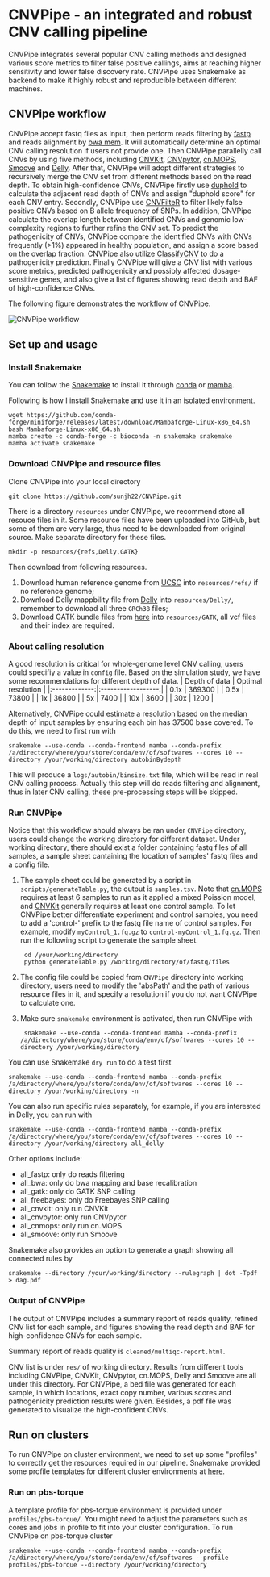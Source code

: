# CNVPipe - an integrated and robust CNV calling pipeline

CNVPipe integrates several popular CNV calling methods and designed various score metrics to filter false positive callings, aims at reaching higher sensitivity and lower false discovery rate. CNVPipe uses Snakemake as backend to make it highly robust and reproducible between different machines.

## CNVPipe workflow

CNVPipe accept fastq files as input, then perform reads filtering by [fastp](https://github.com/OpenGene/fastp) and reads alignment by [bwa mem](http://bio-bwa.sourceforge.net/bwa.shtml). It will automatically determine an optimal CNV calling resolution if users not provide one. Then CNVPipe parallelly call CNVs by using five methods, including [CNVKit](https://github.com/etal/cnvkit), [CNVpytor](https://github.com/abyzovlab/CNVpytor), [cn.MOPS](http://bioconductor.org/packages/devel/bioc/html/cn.mops.html), [Smoove](https://github.com/brentp/smoove) and [Delly](https://github.com/dellytools/delly). After that, CNVPipe will adopt different strategies to recursively merge the CNV set from different methods based on the read depth. To obtain high-confidence CNVs, CNVPipe firstly use [duphold](https://github.com/brentp/duphold) to calculate the adjacent read depth of CNVs and assign "duphold score" for each CNV entry. Secondly, CNVPipe use [CNVFilteR](http://bioconductor.org/packages/release/bioc/html/CNVfilteR.html) to filter likely false positive CNVs based on B allele frequency of SNPs. In addition, CNVPipe calculate the overlap length between identified CNVs and genomic low-complexity regions to further refine the CNV set. To predict the pathogenicity of CNVs, CNVPipe compare the identified CNVs with CNVs frequently (>1%) appeared in healthy population, and assign a score based on the overlap fraction. CNVPipe also utilize [ClassifyCNV](https://github.com/Genotek/ClassifyCNV) to do a pathogenicity prediction. Finally CNVPipe will give a CNV list with various score metrics, predicted pathogenicity and possibly affected dosage-sensitive genes, and also give a list of figures showing read depth and BAF of high-confidence CNVs.

The following figure demonstrates the workflow of CNVPipe.

![CNVPipe workflow](/doc/logo/CNVPipe-workflow.png)

## Set up and usage

### Install Snakemake

You can follow the [Snakemake](https://snakemake.readthedocs.io/en/stable/getting_started/installation.html) to install it through [conda](https://conda.pydata.org/) or [mamba](https://github.com/mamba-org/mamba).

Following is how I install Snakemake and use it in an isolated environment.

    wget https://github.com/conda-forge/miniforge/releases/latest/download/Mambaforge-Linux-x86_64.sh
	bash Mambaforge-Linux-x86_64.sh
	mamba create -c conda-forge -c bioconda -n snakemake snakemake
	mamba activate snakemake

### Download CNVPipe and resource files

Clone CNVPipe into your local directory

    git clone https://github.com/sunjh22/CNVPipe.git

There is a directory `resources` under CNVPipe, we recommend store all resouce files in it. Some resource files have been uploaded into GitHub, but some of them are very large, thus need to be downloaded from original source. Make separate directory for these files.

    mkdir -p resources/{refs,Delly,GATK}

Then download from following resources.
1. Download human reference genome from [UCSC](http://hgdownload.soe.ucsc.edu/goldenPath/hg38/bigZips/analysisSet/) into `resources/refs/` if no reference genome;
2. Download Delly mappbility file from [Delly](https://gear.embl.de/data/delly/) into `resources/Delly/`, remember to download all three `GRCh38` files;
3. Download GATK bundle files from [here](https://console.cloud.google.com/storage/browser/genomics-public-data/resources/broad/hg38/v0/) into `resources/GATK`, all vcf files and their index are required.

### About calling resolution

A good resolution is critical for whole-genome level CNV calling, users could specifiy a value in `config` file. Based on the simulation study, we have some recommendations for different depth of data.
| Depth of data | Optimal resolution |
|:-------------:|:------------------:|
| 0.1x          | 369300             |
| 0.5x          | 73800              |
| 1x            | 36800              |
| 5x            | 7400               |
| 10x           | 3600               |
| 30x           | 1200               |

Alternatively, CNVPipe could estimate a resolution based on the median depth of input samples by ensuring each bin has 37500 base covered. To do this, we need to first run with

    snakemake --use-conda --conda-frontend mamba --conda-prefix /a/directory/where/you/store/conda/env/of/softwares --cores 10 --directory /your/working/directory autobinBydepth

This will produce a `logs/autobin/binsize.txt` file, which will be read in real CNV calling process. Actually this step will do reads filtering and alignment, thus in later CNV calling, these pre-processing steps will be skipped.

### Run CNVPipe

Notice that this workflow should always be ran under `CNVPipe` directory, users could change the working directory for different dataset. Under working directory, there should exist a folder containing fastq files of all samples, a sample sheet cantaining the location of samples' fastq files and a config file. 

1. The sample sheet could be generated by a script in `scripts/generateTable.py`, the output is `samples.tsv`. Note that [cn.MOPS](http://bioconductor.org/packages/devel/bioc/html/cn.mops.html) requires at least 6 samples to run as it applied a mixed Poission model, and [CNVKit](https://github.com/etal/cnvkit) generally requires at least one control sample. To let CNVPipe better differentiate experiment and control samples, you need to add a 'control-' prefix to the fastq file name of control samples. For example, modify `myControl_1.fq.gz` to `control-myControl_1.fq.gz`. Then run the following script to generate the sample sheet.

        cd /your/working/directory
        python generateTable.py /working/directory/of/fastq/files

2. The config file could be copied from `CNVPipe` directory into working directory, users need to modify the 'absPath' and the path of various resource files in it, and specify a resolution if you do not want CNVPipe to calculate one.

3. Make sure `snakemake` environment is activated, then run CNVPipe with

        snakemake --use-conda --conda-frontend mamba --conda-prefix /a/directory/where/you/store/conda/env/of/softwares --cores 10 --directory /your/working/directory

You can use Snakemake `dry run` to do a test first

    snakemake --use-conda --conda-frontend mamba --conda-prefix /a/directory/where/you/store/conda/env/of/softwares --cores 10 --directory /your/working/directory -n

You can also run specific rules separately, for example, if you are interested in Delly, you can run with

    snakemake --use-conda --conda-frontend mamba --conda-prefix /a/directory/where/you/store/conda/env/of/softwares --cores 10 --directory /your/working/directory all_delly

Other options include:
- all_fastp: only do reads filtering
- all_bwa: only do bwa mapping and base recalibration
- all_gatk: only do GATK SNP calling
- all_freebayes: only do Freebayes SNP calling
- all_cnvkit: only run CNVKit
- all_cnvpytor: only run CNVpytor
- all_cnmops: only run cn.MOPS
- all_smoove: only run Smoove

Snakemake also provides an option to generate a graph showing all connected rules by

    snakemake --directory /your/working/directory --rulegraph | dot -Tpdf > dag.pdf

### Output of CNVPipe

The output of CNVPipe includes a summary report of reads quality, refined CNV list for each sample, and figures showing the read depth and BAF for high-confidence CNVs for each sample.

Summary report of reads quality is `cleaned/multiqc-report.html`.

CNV list is under `res/` of working directory. Results from different tools including CNVPipe, CNVKit, CNVpytor, cn.MOPS, Delly and Smoove are all under this directory. For CNVPipe, a bed file was generated for each sample, in which locations, exact copy number, various scores and pathogenicity prediction results were given. Besides, a pdf file was generated to visualize the high-confident CNVs.

## Run on clusters

To run CNVPipe on cluster environment, we need to set up some "profiles" to correctly get the resources required in our pipeline. Snakemake provided some profile templates for different cluster environments at [here](https://github.com/Snakemake-Profiles).

### Run on pbs-torque

A template profile for pbs-torque environment is provided under `profiles/pbs-torque/`. You might need to adjust the parameters such as cores and jobs in profile to fit into your cluster configuration. To run CNVPipe on pbs-torque cluster

    snakemake --use-conda --conda-frontend mamba --conda-prefix /a/directory/where/you/store/conda/env/of/softwares --profile profiles/pbs-torque --directory /your/working/directory 
